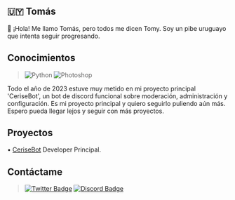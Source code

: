 ## :uruguay: Tomás 

:wave: ¡Hola! Me llamo Tomás, pero todos me dicen Tomy. Soy un pibe uruguayo que intenta seguir progresando.

## Conocimientos 

> ![Python](https://img.shields.io/badge/Python-3776AB?style=for-the-badge&logo=python&logoColor=white)
![Photoshop](https://img.shields.io/badge/%20Photoshop-31A8FF?style=for-the-badge&logo=Adobe%20Photoshop&logoColor=black)

Todo el año de 2023 estuve muy metido en mi proyecto principal 'CeriseBot', un bot de discord funcional 
sobre moderación, administración y configuración. Es mi proyecto principal y quiero seguirlo puliendo aún más. 
Espero pueda llegar lejos y seguir con más proyectos.

## Proyectos

• [CeriseBot](https://discord.gg/A4RnqucV4k) Developer Principal.

## Contáctame

> [![Twitter Badge](https://img.shields.io/badge/-Twitter-000000?style=flat-square&labelColor=000000&logo=twitter&logoColor=white&link=https://www.twitter.com/idktomas_/)](https://www.twitter.com/idktomas_/)
> [![Discord Badge](https://img.shields.io/badge/Discord-black?logo=discord&logoColor=white)](https://discordapp.com/users/454774829162430483)

